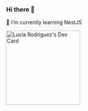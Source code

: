 ### Hi there 👋

🌱 I’m currently learning NestJS

<a href="https://app.daily.dev/lucfrodr"><img src="https://api.daily.dev/devcards/f7e81c195db54db492b597094e486eec.png?r=lnd" width="200" alt="Lucía Rodríguez's Dev Card"/></a>

<!--
**LuuRoldan/LuuRoldan** is a ✨ _special_ ✨ repository because its `README.md` (this file) appears on your GitHub profile.

Here are some ideas to get you started:

- 🔭 I’m currently working on ...
- 🌱 I’m currently learning ...
- 👯 I’m looking to collaborate on ...
- 🤔 I’m looking for help with ...
- 💬 Ask me about ...
- 📫 How to reach me: ...
- 😄 Pronouns: ...
- ⚡ Fun fact: ...
-->
